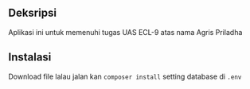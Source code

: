 ## Deksripsi
Aplikasi ini untuk memenuhi tugas UAS ECL-9 atas nama Agris Priladha
## Instalasi
Download file lalau jalan kan ``composer install`` setting database di   ``.env`` 
